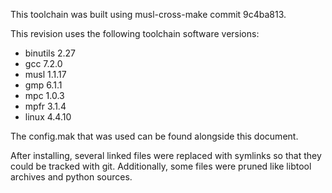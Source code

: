 This toolchain was built using musl-cross-make commit 9c4ba813.

This revision uses the following toolchain software versions:

* binutils 2.27
* gcc 7.2.0
* musl 1.1.17
* gmp 6.1.1
* mpc 1.0.3
* mpfr 3.1.4
* linux 4.4.10

The config.mak that was used can be found alongside this document.

After installing, several linked files were replaced with symlinks so that they
could be tracked with git. Additionally, some files were pruned like libtool
archives and python sources.
